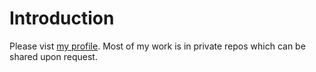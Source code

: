 # Introduction
Please vist [my profile](pk.sedenius.com/team/aadiljaleel).
Most of my work is in private repos which can be shared upon request. 
